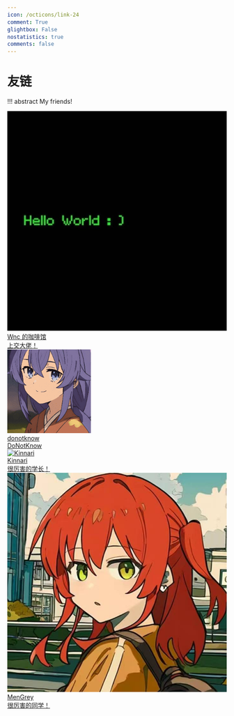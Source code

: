 ```yaml
---
icon: /octicons/link-24
comment: True
glightbox: False
nostatistics: true
comments: false
---
```


# 友链

!!! abstract
    My friends!

<div class="flink-list">

<div class="flink-list-item">
    <a href="https://WncFht.github.io/" title="Wnc's Notebook" target="_blank">
        <div class="flink-item-icon">
            <img src="https://raw.githubusercontent.com/WncFht/picture/main/picture/微信图片_20241003201746.jpg" alt="Wnc">
        </div>
        <div class="flink-item-name heti-skip">Wnc 的咖啡馆</div>
        <div class="flink-item-desc">上交大佬！</div>
    </a>
</div>

<div class="flink-list-item">
    <a href="http://donotknowsjtu.top" title="donotknow" target="_blank">
        <div class="flink-item-icon">
            <img src="https://raw.githubusercontent.com/WncFht/picture/main/picture/logo.gif" alt="donotknow">
        </div>
        <div class="flink-item-name heti-skip">donotknow</div>
        <div class="flink-item-desc">DoNotKnow</div>
    </a>
</div>


<div class="flink-list-item">
    <a href="https://kinnariyamamatanha.github.io/" title="Kinaari" target="_blank">
        <div class="flink-item-icon">
            <img src="https://raw.githubusercontent.com/KinnariyaMamaTanha/KinnariyaMamaTanha.github.io/refs/heads/main/overrides/img/avatar1.png" alt="Kinnari">
        </div>
        <div class="flink-item-name heti-skip">Kinnari</div>
        <div class="flink-item-desc">很厉害的学长！</div>
    </a>
</div>

<div class="flink-list-item">
    <a href="https://microgrey.github.io/" title="MenGrey" target="_blank">
        <div class="flink-item-icon">
            <img src="https://raw.githubusercontent.com/WncFht/picture/main/8482f0d42ffc1f9191105bab02ca82e.jpg" alt="MenGrey">
        </div>
        <div class="flink-item-name heti-skip">MenGrey</div>
        <div class="flink-item-desc">很厉害的同学！</div>
    </a>
</div>


</div>